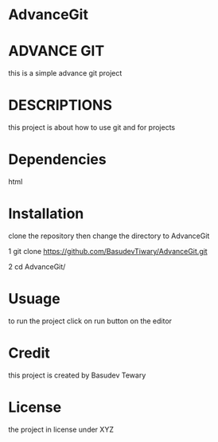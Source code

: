 # AdvanceGit

# ADVANCE GIT

this is  a simple advance git project

# DESCRIPTIONS
this project is about how to use git and for projects

# Dependencies
html 

# Installation

clone the repository then change the directory to AdvanceGit 

1 git clone https://github.com/BasudevTiwary/AdvanceGit.git

2 cd AdvanceGit/

# Usuage
to run the project click on run button on the editor 

# Credit
this project is created by Basudev Tewary

# License
the project in license under XYZ 
